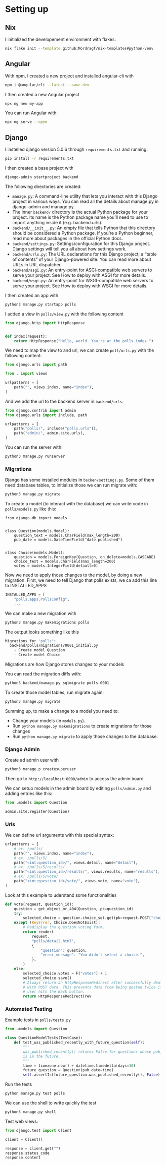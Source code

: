 # Setting up

## Nix

I initialized the developement environment with flakes:
```bash
nix flake init --template github:MordragT/nix-templates#python-venv
```

## Angular

With npm, I created a new project and installed angular-cli with
```bash
npm i @angular/cli --latest --save-dev
```
I then created a new Angular project
```bash
npx ng new my-app
```
You can run Angular with
```bash
npx ng serve --open
```


## Django
I instelled django version 5.0.6 through `requirements.txt` and running:
```bash
pip install -r requirements.txt
```

I then created a base project with
```bash
django-admin startproject backend
```

The following directories are created:
- `manage.py`: A command-line utility that lets you interact with this Django project in various ways. You can read all the details about manage.py in django-admin and manage.py.
- The inner `backend/` directory is the actual Python package for your project. Its name is the Python package name you’ll need to use to import anything inside it (e.g. backend.urls).
- `backend/__init__.py`: An empty file that tells Python that this directory should be considered a Python package. If you’re a Python beginner, read more about packages in the official Python docs.
- `backend/settings.py`: Settings/configuration for this Django project. Django settings will tell you all about how settings work.
- `backend/urls.py`: The URL declarations for this Django project; a “table of contents” of your Django-powered site. You can read more about URLs in URL dispatcher.
- `backend/asgi.py`: An entry-point for ASGI-compatible web servers to serve your project. See How to deploy with ASGI for more details.
- `backend/wsgi.py`: An entry-point for WSGI-compatible web servers to serve your project. See How to deploy with WSGI for more details.

I then created an app with
```bash
python3 manage.py startapp polls
```

I added a view in `polls/view.py` with the following content
```python
from django.http import HttpResponse


def index(request):
    return HttpResponse("Hello, world. You're at the polls index.")
```

We need to map the view to and url, we can create `poll/urls.py` with the following content:
```python
from django.urls import path

from . import views

urlpatterns = [
    path("", views.index, name="index"),
]
```

And we add the url to the backend server in `backend/urls`:
```python
from django.contrib import admin
from django.urls import include, path

urlpatterns = [
    path("polls/", include("polls.urls")),
    path("admin/", admin.site.urls),
]
```

You can run the server with:
```bash
python3 manage.py runserver
```

### Migrations

Django has some installed modules in `backen/settings.py`. Some of them need database tables, to initialize those we can run migrate with:
```bash
python3 manage.py migrate
```

To create a model (to interact with the database) we can write code in `polls/models.py` like this:
```python3
from django.db import models


class Question(models.Model):
    question_text = models.CharField(max_length=200)
    pub_date = models.DateTimeField("date published")


class Choice(models.Model):
    question = models.ForeignKey(Question, on_delete=models.CASCADE)
    choice_text = models.CharField(max_length=200)
    votes = models.IntegerField(default=0)
```

Now we need to apply those changes to the model, by doing a new migration. First, we need to tell Django that polls exists, we ca add this line to INSTALLED_APPS
```python
INSTALLED_APPS = [
    "polls.apps.PollsConfig",
    ...
```

We can make a new migration with
```bash
python3 manage.py makemigrations polls
```

The output looks something like this
```bash
Migrations for 'polls':
  backend/polls/migrations/0001_initial.py
    - Create model Question
    - Create model Choice
```

Migrations are how Django stores changes to your models

You can read the migration diffs with:
```bash
python3 backend/manage.py sqlmigrate polls 0001
```

To create those model tables, run migrate again:
```bash
python3 manage.py migrate
```

Summing up, to make a change to a model you need to:
- Change your models (in `models.py`).
- Run `python manage.py makemigrations` to create migrations for those changes
- Run `python manage.py migrate` to apply those changes to the database.

### Django Admin

Create ad admin user with
```bash
python3 manage.p createsuperuser
```

Then go to `http://localhost:8000/admin` to access the admin board

We can setup models in the admin board by editing `polls/admin.py` and adding entries like this:
```python
from .models import Question

admin.site.register(Question)
```

### Urls

We can define url arguments with this special syntax:
```python
urlpatterns = [
    # ex: /polls/
    path("", views.index, name="index"),
    # ex: /polls/5/
    path("<int:question_id>/", views.detail, name="detail"),
    # ex: /polls/5/results/
    path("<int:question_id>/results/", views.results, name="results"),
    # ex: /polls/5/vote/
    path("<int:question_id>/vote/", views.vote, name="vote"),
]
```

Look at this example to uderstand some functionalities
```python
def vote(request, question_id):
    question = get_object_or_404(Question, pk=question_id)
    try:
        selected_choice = question.choice_set.get(pk=request.POST["choice"])
    except (KeyError, Choice.DoesNotExist):
        # Redisplay the question voting form.
        return render(
            request,
            "polls/detail.html",
            {
                "question": question,
                "error_message": "You didn't select a choice.",
            },
        )
    else:
        selected_choice.votes = F("votes") + 1
        selected_choice.save()
        # Always return an HttpResponseRedirect after successfully dealing
        # with POST data. This prevents data from being posted twice if a
        # user hits the Back button.
        return HttpResponseRedirect(rev
```


### Automated Testing

Example tests in `polls/tests.py`
```python
from .models import Question

class QuestionModelTests(TestCase):
    def test_was_published_recently_with_future_question(self):
        """
        was_published_recently() returns False for questions whose pub_date
        is in the future.
        """
        time = timezone.now() + datetime.timedelta(days=30)
        future_question = Question(pub_date=time)
        self.assertIs(future_question.was_published_recently(), False)
```

Run the tests
```bash
python manage.py test polls
```

We can use the shell to write quickly the test
```bash
python3 manage.py shell
```

Test web views:
```python
from django.test import Client

client = Client()

response = client.get("")
response.status_code
response.content
```
